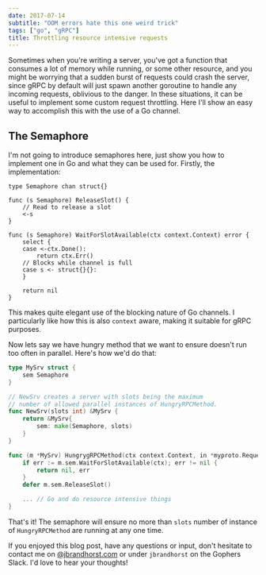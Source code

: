 ```yaml
---
date: 2017-07-14
subtitle: "OOM errors hate this one weird trick"
tags: ["go", "gRPC"]
title: Throttling resource intensive requests
---
```


Sometimes when you're writing a server, you've got a function
that consumes a lot of memory while running, or some other resource, and
you might be worrying that a sudden burst of requests could crash the server,
since gRPC by default will just spawn another goroutine to handle any incoming
requests, oblivious to the danger. In these situations, it can be useful to
implement some custom request throttling. Here I'll show an easy way to accomplish
this with the use of a Go channel.

## The Semaphore

I'm not going to introduce semaphores here, just show you how to implement one in Go
and what they can be used for. Firstly, the implementation:

```
type Semaphore chan struct{}

func (s Semaphore) ReleaseSlot() {
	// Read to release a slot
	<-s
}

func (s Semaphore) WaitForSlotAvailable(ctx context.Context) error {
	select {
	case <-ctx.Done():
		return ctx.Err()
	// Blocks while channel is full
	case s <- struct{}{}:
	}

	return nil
}
```

This makes quite elegant use of the blocking nature of Go channels. I particularly
like how this is also `context` aware, making it suitable for gRPC purposes.

Now lets say we have hungry method that we want to ensure doesn't run too often
in parallel. Here's how we'd do that:

```go
type MySrv struct {
    sem Semaphore
}

// NewSrv creates a server with slots being the maximum
// number of allowed parallel instances of HungryRPCMethod.
func NewSrv(slots int) &MySrv {
    return &MySrv{
        sem: make(Semaphore, slots)
    }
}

func (m *MySrv) HungrygRPCMethod(ctx context.Context, in *myproto.Request) (*myproto.Reply, error) {
    if err := m.sem.WaitForSlotAvailable(ctx); err != nil {
        return nil, err
    }
    defer m.sem.ReleaseSlot()

    ... // Go and do resource intensive things
}
```

That's it! The semaphore will ensure no more than `slots` number of instance of `HungryRPCMethod`
are running at any one time.

If you enjoyed this blog post, have any questions or input,
don't hesitate to contact me on
[@jbrandhorst.com](https://bsky.app/profile/jbrandhorst.com) or
under `jbrandhorst` on the Gophers Slack. I'd love to hear
your thoughts!
